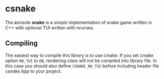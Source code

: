 # csnake

The **c**onsole **snake** is a simple implementation of snake game written in C++ with optional TUI written with ncurses.

## Compiling

The easiest way to compile this library is to use cmake. If you set cmake option `NO_TUI` to `ON`, rendering class will not be compiled into library file. In this case you should also define `CSNAKE_NO_TUI` before including header file *csnake.hpp* to your project.
